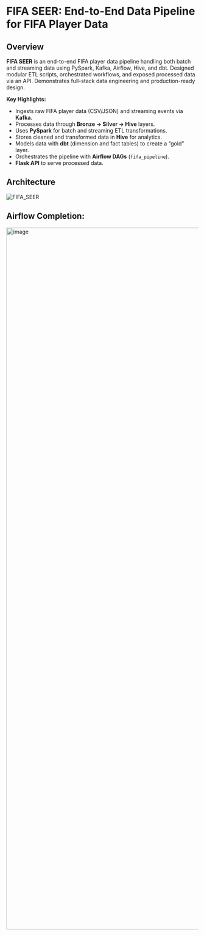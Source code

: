 # FIFA SEER: End-to-End Data Pipeline for FIFA Player Data

## Overview
**FIFA SEER** is an end-to-end FIFA player data pipeline handling both batch and streaming data using PySpark, Kafka, Airflow, Hive, and dbt. Designed modular ETL scripts, orchestrated workflows, and exposed processed data via an API. Demonstrates full-stack data engineering and production-ready design.

**Key Highlights:**
- Ingests raw FIFA player data (CSV/JSON) and streaming events via **Kafka**.
- Processes data through **Bronze → Silver → Hive** layers.
- Uses **PySpark** for batch and streaming ETL transformations.
- Stores cleaned and transformed data in **Hive** for analytics.
- Models data with **dbt** (dimension and fact tables) to create a “gold” layer.
- Orchestrates the pipeline with **Airflow DAGs** (`fifa_pipeline`).
- **Flask API** to serve processed data.


## Architecture
![FIFA_SEER](https://github.com/user-attachments/assets/57abfc49-06b7-413a-9a12-6225a8e61a1b)


## Airflow Completion:
<img width="2922" height="1838" alt="image" src="https://github.com/user-attachments/assets/83c6f91d-3ff9-4992-a6d8-d134f8a1a993" />
